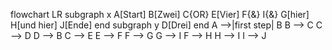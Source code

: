 flowchart LR
    subgraph x
        A[Start]
        B[Zwei]
        C{OR}
        E[Vier]
        F{&}
        I{&}
        G[hier]
        H[und hier]
        J[Ende]
    end
    subgraph y
        D[Drei]
    end
    A -->|first step| B
    B --> C
    C --> D
    D --> B
    C --> E
    E --> F
    F --> G
    G --> I
    F --> H
    H --> I 
    I --> J
